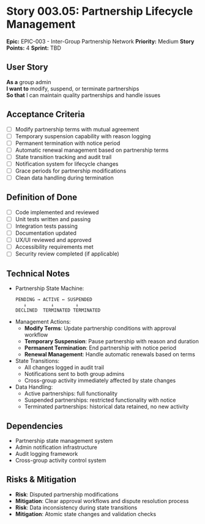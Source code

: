 # Story 003.05: Partnership Lifecycle Management

**Epic:** EPIC-003 - Inter-Group Partnership Network
**Priority:** Medium
**Story Points:** 4
**Sprint:** TBD

## User Story
**As a** group admin  
**I want to** modify, suspend, or terminate partnerships  
**So that** I can maintain quality partnerships and handle issues  

## Acceptance Criteria
- [ ] Modify partnership terms with mutual agreement
- [ ] Temporary suspension capability with reason logging
- [ ] Permanent termination with notice period
- [ ] Automatic renewal management based on partnership terms
- [ ] State transition tracking and audit trail
- [ ] Notification system for lifecycle changes
- [ ] Grace periods for partnership modifications
- [ ] Clean data handling during termination

## Definition of Done
- [ ] Code implemented and reviewed
- [ ] Unit tests written and passing
- [ ] Integration tests passing
- [ ] Documentation updated
- [ ] UX/UI reviewed and approved
- [ ] Accessibility requirements met
- [ ] Security review completed (if applicable)

## Technical Notes
- Partnership State Machine:
  ```
  PENDING → ACTIVE ← SUSPENDED
     ↓         ↓        ↓
  DECLINED  TERMINATED TERMINATED
  ```
- Management Actions:
  - **Modify Terms**: Update partnership conditions with approval workflow
  - **Temporary Suspension**: Pause partnership with reason and duration
  - **Permanent Termination**: End partnership with notice period
  - **Renewal Management**: Handle automatic renewals based on terms
- State Transitions:
  - All changes logged in audit trail
  - Notifications sent to both group admins
  - Cross-group activity immediately affected by state changes
- Data Handling:
  - Active partnerships: full functionality
  - Suspended partnerships: restricted functionality with notice
  - Terminated partnerships: historical data retained, no new activity

## Dependencies
- Partnership state management system
- Admin notification infrastructure
- Audit logging framework
- Cross-group activity control system

## Risks & Mitigation
- **Risk**: Disputed partnership modifications
- **Mitigation**: Clear approval workflows and dispute resolution process
- **Risk**: Data inconsistency during state transitions
- **Mitigation**: Atomic state changes and validation checks
